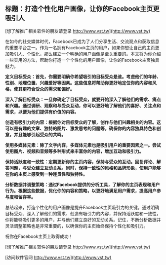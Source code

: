 ## **标题：打造个性化用户画像，让你的Facebook主页更吸引人**

[想了解推广相关软件的朋友请登录 http://www.vst.tw](http://www.vst.tw)

在如今的社交媒体时代，Facebook已成为了人们分享生活、交流观点和获取信息的重要平台之一。作为一名拥有Facebook主页的用户，如果你想让自己的主页更加吸引人、个性化，那么建立一个明确的用户画像是至关重要的。本文将为你介绍一些实用的方法，帮助你打造一个个性化的用户画像，让你的Facebook主页独具魅力。

**定义目标受众：首先，你需要明确你希望吸引的目标受众是谁。考虑他们的年龄、性别、地理位置、兴趣爱好等因素。这些信息将帮助你更好地定位你的内容和风格，使其更符合受众的需求和偏好。**

**深入了解目标受众：一旦你确定了目标受众，就要开始深入了解他们的需求、痛点和兴趣。通过调研、观察和与受众互动，你可以更好地了解他们的喜好、关注点和需求，以便为他们提供有价值的内容。**

**创造有吸引力的内容：根据你对目标受众的了解，创作与他们兴趣相关的内容。这可以是有趣的文章、独特的图片、激发思考的问题等。确保你的内容独具特色和创意，并且能够引起受众的共鸣。**

**使用多媒体元素：除了文字内容，多媒体元素也是吸引用户的重要因素之一。尝试使用图片、视频和音频等多种形式来丰富你的内容，增加互动和吸引力。**

**保持活跃度和一致性：定期更新你的主页内容，保持与受众的互动。回复评论、解答问题，与受众建立互动关系。同时，保持一致性的风格和品牌形象，使用户能够在你的主页上感受到一种连贯性和独特性。**

**分析数据并调整策略：通过Facebook提供的分析工具，了解你的主页表现和用户行为。根据这些数据，优化你的内容和策略，以更好地满足用户需求，提高用户参与度和留存率。**

总结起来，打造个性化的用户画像是提升Facebook主页吸引力的关键。通过明确目标受众、深入了解他们的需求、创造有吸引力的内容，并保持活跃度和一致性，你将能够吸引更多的用户，并与他们建立良好的互动关系。记住，不断分析数据并灵活调整策略也是非常重要的，以确保你的主页始终保持个性化和吸引力。

祝你在Facebook主页上取得成功！

[想了解推广相关软件的朋友请登录 http://www.vst.tw](http://www.vst.tw)


[访问软件官网 http://www.vst.tw](http://www.vst.tw)
